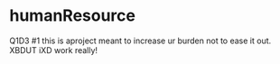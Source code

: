 # humanResource
Q1D3 #1
this is  aproject meant to increase ur burden not to ease it out. 
XBDUT iXD work really!
